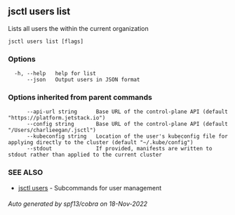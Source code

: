 ## jsctl users list

Lists all users the within the current organization

```
jsctl users list [flags]
```

### Options

```
  -h, --help   help for list
      --json   Output users in JSON format
```

### Options inherited from parent commands

```
      --api-url string      Base URL of the control-plane API (default "https://platform.jetstack.io")
      --config string       Base URL of the control-plane API (default "/Users/charlieegan/.jsctl")
      --kubeconfig string   Location of the user's kubeconfig file for applying directly to the cluster (default "~/.kube/config")
      --stdout              If provided, manifests are written to stdout rather than applied to the current cluster
```

### SEE ALSO

* [jsctl users](jsctl_users.md)	 - Subcommands for user management

###### Auto generated by spf13/cobra on 18-Nov-2022
